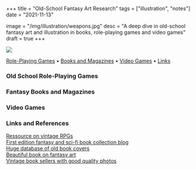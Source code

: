 +++
title = "Old-School Fantasy Art Research"
tags = ["illustration", "notes"]
date = "2021-11-13"

image = "/img/illustration/weapons.jpg"
desc = "A deep dive in old-school fantasy art and illustration in books, role-playing games and video games"
draft = true
+++

![](/img/illustration/weapons.jpg)

<div class="table-of-contents">

[Role-Playing Games](#old-school-role-playing-games) •
[Books and Magazines](#fantasy-books-and-magazines) •
[Video Games](#video-games) •
[Links](#links-and-references)

</div>

### Old School Role-Playing Games


### Fantasy Books and Magazines


### Video Games


### Links and References

[Ressource on vintage RPGs](https://www.vintagerpg.com/)  
[First edition fantasy and sci-fi book collection blog](http://firsteditionfantasy.blogspot.com/)  
[Huge database of old book covers](https://www.coverbrowser.com/)  
[Beautiful book on fantasy art](https://www.taschen.com/pages/en/catalogue/graphic_design/all/01182/facts.masterpieces_of_fantasy_art.htm)  
[Vintage book sellers with good quality photos](https://www.lwcurrey.com/)

